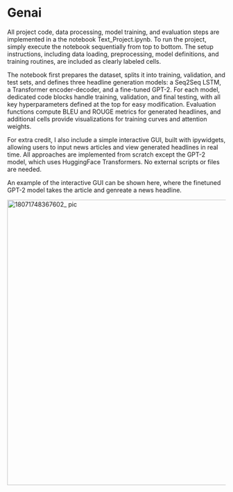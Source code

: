 # Genai

All project code, data processing, model training, and evaluation steps are implemented in a the notebook Text_Project.ipynb. To run the project, simply execute the notebook sequentially from top to bottom. The setup instructions, including data loading, preprocessing, model definitions, and training routines, are included as clearly labeled cells. 

The notebook first prepares the dataset, splits it into training, validation, and test sets, and defines three headline generation models: a Seq2Seq LSTM, a Transformer encoder-decoder, and a fine-tuned GPT-2. For each model, dedicated code blocks handle training, validation, and final testing, with all key hyperparameters defined at the top for easy modification. Evaluation functions compute BLEU and ROUGE metrics for generated headlines, and additional cells provide visualizations for training curves and attention weights. 

For extra credit, I also include a simple interactive GUI, built with ipywidgets, allowing users to input news articles and view generated headlines in real time. All approaches are implemented from scratch except the GPT-2 model, which uses HuggingFace Transformers. No external scripts or files are needed. 

An example of the interactive GUI can be shown here, where the finetuned GPT-2 model takes the article and genreate a news headline.

<img width="659" alt="18071748367602_ pic" src="https://github.com/user-attachments/assets/02903dc2-faca-4e42-9a32-1b78b83701aa" />



